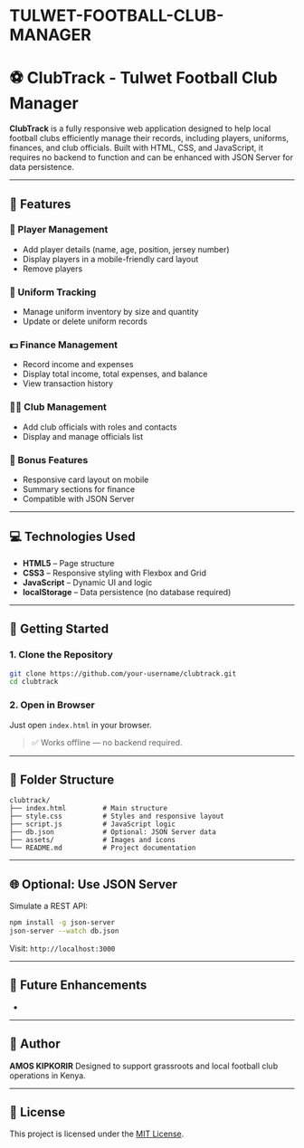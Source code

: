 # TULWET-FOOTBALL-CLUB-MANAGER
# ⚽ ClubTrack - Tulwet Football Club Manager

**ClubTrack** is a fully responsive web application designed to help local football clubs efficiently manage their records, including players, uniforms, finances, and club officials. Built with HTML, CSS, and JavaScript, it requires no backend to function and can be enhanced with JSON Server for data persistence.

---

## 🧩 Features

### 👤 Player Management

* Add player details (name, age, position, jersey number)
* Display players in a mobile-friendly card layout
* Remove players

### 🧥 Uniform Tracking

* Manage uniform inventory by size and quantity
* Update or delete uniform records

### 💵 Finance Management

* Record income and expenses
* Display total income, total expenses, and balance
* View transaction history

### 🧑‍💼 Club Management

* Add club officials with roles and contacts
* Display and manage officials list

### 🧰 Bonus Features

* Responsive card layout on mobile
* Summary sections for finance
* Compatible with JSON Server

---

## 💻 Technologies Used

* **HTML5** – Page structure
* **CSS3** – Responsive styling with Flexbox and Grid
* **JavaScript** – Dynamic UI and logic
* **localStorage** – Data persistence (no database required)

---

## 🚀 Getting Started

### 1. Clone the Repository

```bash
git clone https://github.com/your-username/clubtrack.git
cd clubtrack
```

### 2. Open in Browser

Just open `index.html` in your browser.

> ✅ Works offline — no backend required.

---

## 📁 Folder Structure

```
clubtrack/
├── index.html         # Main structure
├── style.css          # Styles and responsive layout
├── script.js          # JavaScript logic
├── db.json            # Optional: JSON Server data
├── assets/            # Images and icons
└── README.md          # Project documentation
```

---

## 🌐 Optional: Use JSON Server

Simulate a REST API:

```bash
npm install -g json-server
json-server --watch db.json
```

Visit: `http://localhost:3000`

---

## 📌 Future Enhancements

*

---

## 👤 Author

**AMOS KIPKORIR**
Designed to support grassroots and local football club operations in Kenya.

---

## 📄 License

This project is licensed under the [MIT License](LICENSE).
